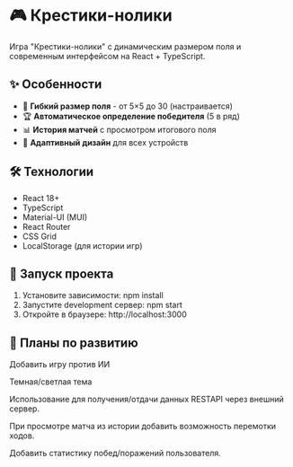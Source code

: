 # 🎮 Крестики-нолики

Игра "Крестики-нолики" с динамическим размером поля и современным интерфейсом на React + TypeScript.

## ✨ Особенности

- 🔢 **Гибкий размер поля** - от 5×5 до 30 (настраивается)
- 🏆 **Автоматическое определение победителя** (5 в ряд)
- 📊 **История матчей** с просмотром итогового поля
- 📱 **Адаптивный дизайн** для всех устройств

## 🛠 Технологии

- React 18+
- TypeScript
- Material-UI (MUI)
- React Router
- CSS Grid
- LocalStorage (для истории игр)

## 🚀 Запуск проекта

1. Установите зависимости:
npm install
2. Запустите development сервер:
npm start
3. Откройте в браузере:
http://localhost:3000

## 📝 Планы по развитию
Добавить игру против ИИ

Темная/светлая тема

Использование для получения/отдачи данных RESTAPI через внешний сервер.

При просмотре матча из истории добавить возможность перемотки ходов.

Добавить статистику побед/поражений пользователя.
